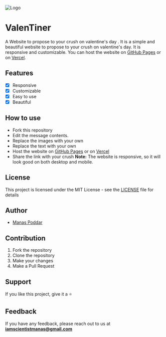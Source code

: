 ![Logo](https://github.com/scienmanas/Valentine-Proposal-Website/assets/99756067/1b2b124f-6011-49af-9242-f3cf70e49d74)

# ValenTiner

A Website to propose to your crush on valentine's day . It is a simple and beautiful website to propose to your crush on valentine's day. It is responsive and customizable. You can host the website on [GitHub Pages](https://pages.github.com/) or on [Vercel](https://vercel.com/).

## Features
- [x] Responsive
- [x] Customizable
- [x] Easy to use
- [x] Beautiful

## How to use
- Fork this repository
- Edit the message contents.
- Replace the images with your own
- Replace the text with your own
- Host the website on [GitHub Pages](https://pages.github.com/) or on [Vercel](https://vercel.com/)
- Share the link with your crush
**Note:** The website is responsive, so it will look good on both desktop and
mobile.

## License
This project is licensed under the MIT License - see the [LICENSE](LICENSE) file for details

## Author
- [Manas Poddar](
    https://www.linkedin.com/in/manas-poddar-5a0098227/
    )

## Contribution

1. Fork the repository
2. Clone the repository
3. Make your changes
4. Make a Pull Request

## Support

If you like this project, give it a ⭐

## Feedback

If you have any feedback, please reach out to us at **iamscientistmanas@gmail.com**